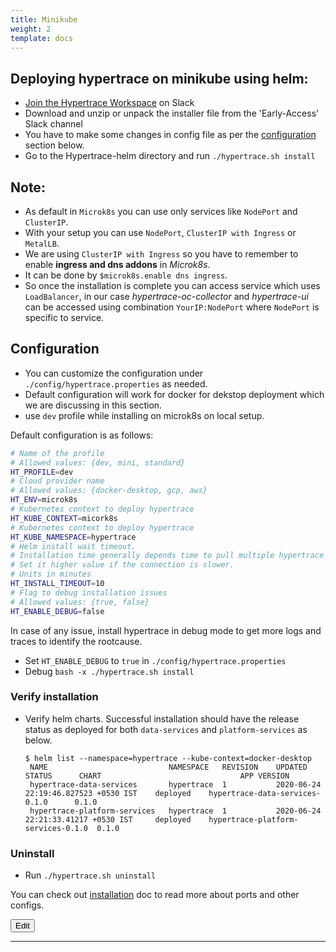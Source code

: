 ```yaml
---
title: Minikube
weight: 2
template: docs
---
```


## Deploying hypertrace on minikube using helm:

- [Join the Hypertrace Workspace](https://www.hypertrace.org/get-started) on Slack
- Download and unzip or unpack the installer file from the 'Early-Access' Slack channel 
- You have to make some changes in config file as per the [configuration](#Configuration) section below.
- Go to the Hypertrace-helm directory and run `./hypertrace.sh install`

## Note:
- As default in `Microk8s` you can use only services like `NodePort` and `ClusterIP`.
- With your setup you can use `NodePort`, `ClusterIP with Ingress` or `MetalLB`. 
- We are using `ClusterIP with Ingress` so you have to remember to enable **ingress and dns addons** in _Microk8s_. 
- It can be done by `$microk8s.enable dns ingress`.
- So once the installation is complete you can access service which uses `LoadBalancer`, in our case _hypertrace-oc-collector_ and _hypertrace-ui_ can be accessed using combination `YourIP:NodePort` where `NodePort` is specific to service. 

## Configuration
- You can customize the configuration under `./config/hypertrace.properties` as needed.
- Default configuration will work for docker for dekstop deployment which we are discussing in this section. 
- use `dev` profile while installing on microk8s on local setup.

Default configuration is as follows:
```bash
# Name of the profile
# Allowed values: {dev, mini, standard}
HT_PROFILE=dev
# Cloud provider name
# Allowed values: {docker-desktop, gcp, aws}
HT_ENV=microk8s
# Kubernetes context to deploy hypertrace
HT_KUBE_CONTEXT=micork8s
# Kubernetes context to deploy hypertrace
HT_KUBE_NAMESPACE=hypertrace
# Helm install wait timeout.
# Installation time generally depends time to pull multiple hypertrace images from the repository.
# Set it higher value if the connection is slower.
# Units in minutes
HT_INSTALL_TIMEOUT=10
# Flag to debug installation issues
# Allowed values: {true, false}
HT_ENABLE_DEBUG=false
```
In case of any issue, install hypertrace in debug mode to get more logs and traces to identify the rootcause.
- Set `HT_ENABLE_DEBUG` to `true` in `./config/hypertrace.properties`
- Debug `bash -x ./hypertrace.sh install`


### Verify installation

- Verify helm charts. Successful installation should have the release status as deployed for both `data-services` and `platform-services` as below.
    ``` shell script
    $ helm list --namespace=hypertrace --kube-context=docker-desktop               
     NAME                        	NAMESPACE 	REVISION	UPDATED                             	STATUS  	CHART                             	APP VERSION
     hypertrace-data-services    	hypertrace	1       	2020-06-24 22:19:46.827523 +0530 IST	deployed	hypertrace-data-services-0.1.0    	0.1.0
     hypertrace-platform-services	hypertrace	1       	2020-06-24 22:21:33.41217 +0530 IST 	deployed	hypertrace-platform-services-0.1.0	0.1.0
    ```
### Uninstall
- Run `./hypertrace.sh uninstall`

You can check out [installation](https://docs.hypertrace.org/getting-started/) doc to read more about ports and other configs. 

<a href="https://github.com/hypertrace/hypertrace-docs-website/tree/master/src/pages/deployments/minikube.md">
<button type="button">Edit</button></a>

***
